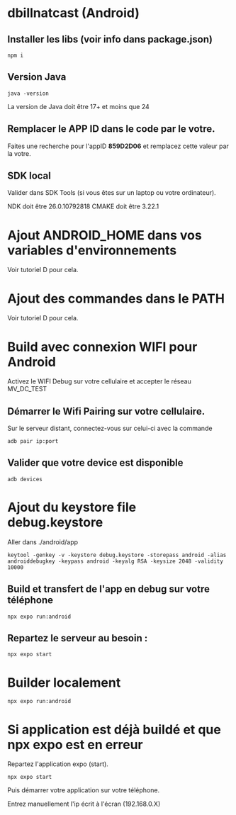 # dbillnatcast (Android)

## Installer les libs (voir info dans package.json)

    npm i

## Version Java

    java -version

La version de Java doit être 17+ et moins que 24

## Remplacer le APP ID dans le code par le votre.

Faites une recherche pour l'appID **859D2D06** et remplacez cette valeur par la votre.

## SDK local

Valider dans SDK Tools (si vous êtes sur un laptop ou votre ordinateur).

NDK doit être 26.0.10792818
CMAKE doit être 3.22.1

# Ajout ANDROID_HOME dans vos variables d'environnements

Voir tutoriel D pour cela.

# Ajout des commandes dans le PATH

Voir tutoriel D pour cela.

# Build avec connexion WIFI pour Android

Activez le WIFI Debug sur votre cellulaire et accepter le réseau MV_DC_TEST

## Démarrer le Wifi Pairing sur votre cellulaire.

Sur le serveur distant, connectez-vous sur celui-ci avec la commande

    adb pair ip:port

## Valider que votre device est disponible

    adb devices

# Ajout du keystore file debug.keystore

Aller dans ./android/app

    keytool -genkey -v -keystore debug.keystore -storepass android -alias androiddebugkey -keypass android -keyalg RSA -keysize 2048 -validity 10000

## Build et transfert de l'app en debug sur votre téléphone

    npx expo run:android

## Repartez le serveur au besoin :

    npx expo start

# Builder localement

    npx expo run:android

# Si application est déjà buildé et que npx expo est en erreur

Repartez l'application expo (start).

    npx expo start

Puis démarrer votre application sur votre téléphone.

Entrez manuellement l'ip écrit à l'écran (192.168.0.X)
